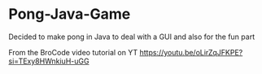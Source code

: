 # Pong-Java-Game

Decided to make pong in Java to deal with a GUI and also for the fun part

From the BroCode video tutorial on YT
https://youtu.be/oLirZqJFKPE?si=TExy8HWnkiuH-uGG
